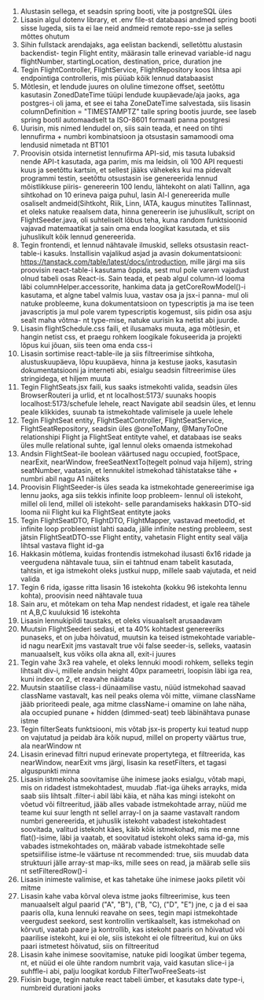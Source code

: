 1) Alustasin sellega, et seadsin spring booti, vite ja postgreSQL üles
2) Lisasin algul dotenv library, et .env file-st databaasi andmed spring booti sisse lugeda, siis ta ei lae neid andmeid remote repo-sse ja selles mõttes ohutum
3) Sihin fullstack arendajaks, aga eelistan backendi, selletõttu alustasin backendist- tegin Flight entity, määrasin talle erinevad variable-id nagu flightNumber, startingLocation, destination, price, duration jne
4) Tegin FlightController, FlightService, FlightRepository koos lihtsa api endpointiga controlleris, mis püüab kõik lennud databaasist
5) Mõtlesin, et lendude juures on oluline timezone offset, seetõttu kasutasin ZonedDateTime tüüpi lendude kuupäevade/aja jaoks, aga postgres-i oli jama, et see ei taha ZoneDateTime salvestada, siis lisasin columnDefinition = "TIMESTAMPTZ" talle spring bootis juurde,
   see laseb spring bootil automaadselt ta ISO-8601 formaati panna postgresi
6) Uurisin, mis nimed lendudel on, siis sain teada, et need on tihti lennufirma + numbri kombinatsioon ja otsustasin samamoodi oma lendusid nimetada nt BT101
7) Proovisin otsida internetist lennufirma API-sid, mis tasuta lubaksid nende API-t kasutada, aga parim, mis ma leidsin, oli 100 API requesti kuus ja seetõttu kartsin, et sellest jääks vähekeks kui ma pidevalt programmi testin, seetõttu otsustasin ise genereerida lennud
   mõistlikkuse piiris- genereerin 100 lendu, lähtekoht on alati Tallinn, aga sihtkohad on 10 erineva paiga  puhul, lasin AI-l genereerida mulle osaliselt andmeid(Sihtkoht, Riik, Linn, IATA, kaugus minutites Tallinnast, et oleks natuke reaalsem data, hinna genereerin ise
   juhuslikult, script on FlightSeeder.java, oli suhteliselt lõbus teha, kuna random funktsioonid vajavad matemaatikat ja sain oma enda loogikat kasutada, et siis juhuslikult kõik lennud genereerida.
8) Tegin frontendi, et lennud nähtavale ilmuskid, selleks otsustasin react-table-i kasuks. Installisin vajalikud asjad ja avasin dokumentatsiooni: https://tanstack.com/table/latest/docs/introduction, mille järgi ma siis proovisin react-table-i kasutama õppida,
   sest mul pole varem vajadust olnud tabeli osas React-is. Sain teada, et peab algul column-id looma läbi columnHelper.accessorite, hankima data ja getCoreRowModel()-i kasutama, et algne tabel valmis luua, vastav osa ja jsx-i panna- mul oli natuke probleeme, kuna
   dokumentatsioon on typescriptis ja ma ise teen javascriptis ja mul pole varem typescriptis kogemust, siis pidin osa asju sealt maha võtma- nt type-mise, natuke uurisin ka netist abi juurde.
9) Lisasin flightSchedule.css faili, et ilusamaks muuta, aga mõtlesin, et hangin netist css, et praegu rohkem loogikale fokuseerida ja projekti lõpus kui jõuan, siis teen oma enda css-i
10) Lisasin sortimise react-table-ile ja siis filtreerimise sihtkoha, alustuskuupäeva, lõpu kuupäeva, hinna ja kestuse jaoks, kasutasin dokumentatsiooni ja interneti abi, esialgu seadsin filtreerimise üles stringidega, et hiljem muuta
11) Tegin FlightSeats.jsx faili, kus saaks istmekohti valida, seadsin üles BrowserRouteri ja urlid, et nt localhost:5173/ suunaks hoopis localhost:5173/schefule lehele, react Navigate abil seadsin üles, et lennu peale klikkides, suunab ta istmekohtade valimisele ja uuele lehele
12) Tegin FlightSeat entity, FlightSeatController, FlightSeatService, FlightSeatRepository, seadsin üles @oneToMany, @ManyToOne relationshipi Flight ja FlightSeat entityte vahel, et databaas ise seaks üles mulle relational suhte, igal lennul oleks omaenda istmekohad
13) Andsin FlightSeat-ile boolean väärtused nagu occupied, footSpace, nearExit, nearWindow, freeSeatNextTo(tegelt polnud vaja hiljem), string seatNumber, vaatasin, et lennukitel istmekohad tähistatakse tähe + numbri abil nagu A1 näiteks
14) Proovisin FlightSeeder-is üles seada ka istmekohtade genereerimise iga lennu jaoks, aga siis tekkis infinite loop probleem- lennul oli istekoht, millel oli lend, millel oli istekoht- selle parandamiseks hakkasin DTO-sid looma nii Flight kui ka FlightSeat entityte jaoks
15) Tegin FlightSeatDTO, FlightDTO, FlightMapper, vastavad meetodid, et infinite loop probleemist lahti saada, jälle infinite nesting probleem, sest jätsin FlightSeatDTO-sse Flight entity, vahetasin Flight entity seal välja lihtsal vastava flight id-ga
16) Hakkasin mõtlema, kuidas frontendis istmekohad ilusasti 6x16 ridade ja veergudena nähtavale tuua, siin ei tahtnud enam tabelit kasutada, tahtsin, et iga istmekoht oleks justkui nupp, millele saab vajutada, et neid valida
17) Tegin 6 rida, igasse ritta lisasin 16 istekohta (kokku 96 istekohta lennu kohta), proovisin need nähtavale tuua
18) Sain aru, et mõtekam on teha Map nendest ridadest, et igale rea tähele nt A,B,C kuuluksid 16 istekohta
19) Lisasin lennukipildi taustaks, et oleks visuaalselt arusaadavam
20) Muutsin FlightSeederi sedasi, et ta 40% kohtadest genereeriks punaseks, et on juba hõivatud, muutsin ka teised istmekohtade variable-id nagu nearExit jms vastavalt true või false seeder-is, selleks, vaatasin manuaalselt, kus võiks olla akna all, exit-i juures
21) Tegin vahe 3x3 rea vahele, et oleks lennuki moodi rohkem, selleks tegin lihtsalt div-i, millele andsin height 40px parameetri, loopisin läbi iga rea, kuni index on 2, et reavahe näidata
22) Muutsin staatilise class-i dünaamilise vastu, nüüd istmekohad saavad className vastavalt, kas neil peaks olema või mitte, viimane className jääb prioriteedi peale, aga mitme className-i omamine on lahe näha, ala occupied punane + hidden (dimmed-seat) teeb läbinähtava punase istme
23) Tegin filterSeats funktsiooni, mis võtab jsx-is property kui teatud nupp on vajutatud ja peidab ära kõik nupud, millel on property väärtus true, ala nearWindow nt
24) Lisasin erinevad filtri nupud erinevate propertytega, et filtreerida, kas nearWindow, nearExit vms järgi, lisasin ka resetFilters, et tagasi alguspunkti minna
25) Lisasin istmekoha soovitamise ühe inimese jaoks esialgu, võtab mapi, mis on ridadest istmekohtadest, muudab .flat-iga üheks arrayks, mida saab siis lihtsalt .filter-i abil läbi käia, et näha kas mingi istekoht on võetud või filtreeritud, jääb alles vabade istmekohtade
    array, nüüd me teame kui suur length nt sellel array-l on ja saame vastavalt random numbri genereerida, et juhuslik istekoht vabadest istekohtadest soovitada, valitud istekoht käes, käib kõik istmekohad, mis me enne flat()-isime, läbi ja vaatab, et soovitatud istekoht
    oleks sama id-ga, mis vabades istmekohtades on, määrab vabade istmekohtade selle spetsiifilise istme-le väärtuse nt recommended: true, siis muudab data struktuuri jälle array-st map-iks, mille sees on read, ja määrab selle siis nt setFilteredRow()-i
26) Lisasin inimeste valimise, et kas tahetake ühe inimese jaoks piletit või mitme
27) Lisasin kahe vaba kõrval oleva istme jaoks filtreerimise, kus teen manuaalselt algul paarid ("A", "B"), ("B, "C), ("D", "E") jne, c ja d ei saa paaris olla, kuna lennuki reavahe on sees, tegin mapi istmekohtade veergudest seekord, sest kontrollin vertikaalselt, kas
    istmekohad on kõrvuti, vaatab paare ja kontrollib, kas istekoht paaris on hõivatud või paarilise istekoht, kui ei ole, siis istekoht ei ole filtreeritud, kui on üks paari istmetest hõivatud, siis on filtreeritud
28) Lisasin kahe inimese soovitamise, natuke pidi loogikat ümber tegema, nt, et nüüd ei ole ühte random numbrit vaja, vaid kasutan slice-i ja suhffle-i abi, palju loogikat kordub FilterTwoFreeSeats-ist
29) Fixisin buge, tegin natuke react tabeli ümber, et kasutaks date type-i, numbreid durationi jaoks
